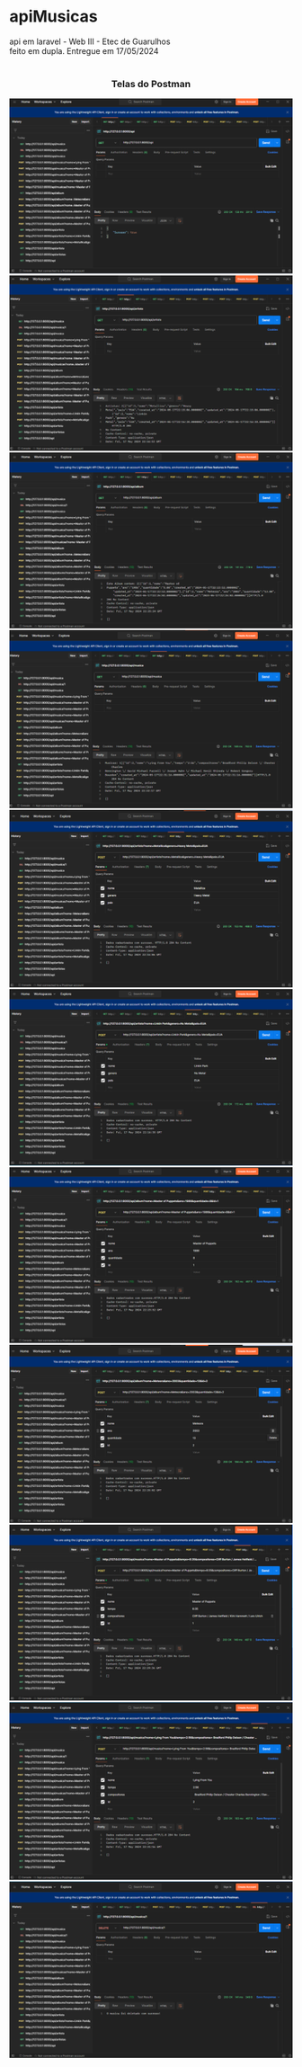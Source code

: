 # apiMusicas
api em laravel - Web III - Etec de Guarulhos<br>
feito em dupla. Entregue em 17/05/2024
<br><br>

<div align="center">
  <h3>Telas do Postman</h3>
  <img src="imgGit/1.png"><img src="imgGit/2.png"><img src="imgGit/3.png"><img src="imgGit/4.png"><img src="imgGit/5.png"><img src="imgGit/6.png"><img src="imgGit/7.png"><img src="imgGit/8.png"><img src="imgGit/9.png"><img src="imgGit/10.png"><img src="imgGit/11.png">
</div>
